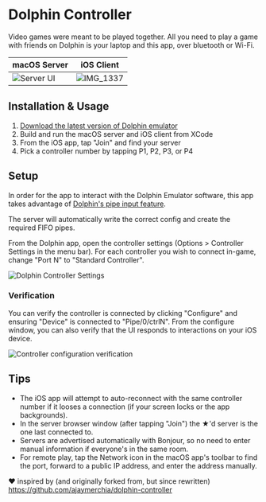 # Dolphin Controller

Video games were meant to be played together. All you need to play a game with friends on Dolphin is your laptop and this app, over bluetooth or Wi-Fi.

| macOS Server | iOS Client |
| ------------ | ---------- |
| <img src="https://user-images.githubusercontent.com/329222/130981252-d7fdad99-8b32-437f-aefd-eb1198613549.png" alt="Server UI" /> | ![IMG_1337](https://user-images.githubusercontent.com/329222/130981264-a7d8a701-060e-453d-aa4f-00e8d0614aff.jpeg) |

## Installation & Usage

1. [Download the latest version of Dolphin emulator](https://dolphin-emu.org)
2. Build and run the macOS server and iOS client from XCode
3. From the iOS app, tap "Join" and find your server
4. Pick a controller number by tapping P1, P2, P3, or P4

## Setup

In order for the app to interact with the Dolphin Emulator software, this app takes advantage of [Dolphin's pipe input feature](https://wiki.dolphin-emu.org/index.php?title=Pipe_Input).

The server will automatically write the correct config and create the required FIFO pipes.

From the Dolphin app, open the controller settings (Options > Controller Settings in the menu bar). For each controller you wish to connect in-game, change "Port N" to "Standard Controller".

![Dolphin Controller Settings](https://user-images.githubusercontent.com/329222/130376541-ca943da6-963d-4706-b2a0-74b6e4516f1c.png)

### Verification

You can verify the controller is connected by clicking "Configure" and ensuring "Device" is connected to "Pipe/0/ctrlN". From the configure window, you can also verify that the UI responds to interactions on your iOS device.

![Controller configuration verification](https://user-images.githubusercontent.com/329222/130376738-b08f01c5-7360-4f17-909e-abcddf0c3264.png)

## Tips

* The iOS app will attempt to auto-reconnect with the same controller number if it looses a connection (if your screen locks or the app backgrounds).
* In the server browser window (after tapping "Join") the ★'d server is the one last connected to.
* Servers are advertised automatically with Bonjour, so no need to enter manual information if everyone's in the same room.
* For remote play, tap the Network icon in the macOS app's toolbar to find the port, forward to a public IP address, and enter the address manually.

❤️ inspired by (and originally forked from, but since rewritten) https://github.com/ajaymerchia/dolphin-controller
